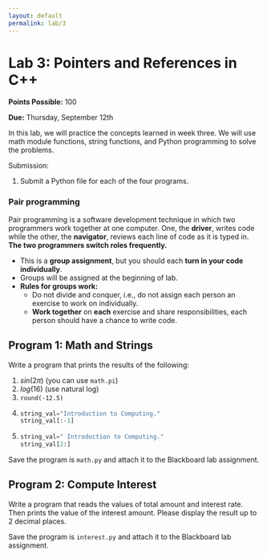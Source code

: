 ```yaml
---
layout: default
permalink: lab/3
---
```


# Lab 3: Pointers and References in C++

__Points Possible:__ 100

__Due:__ Thursday, September 12th 

In this lab, we will practice the concepts learned in week three. We will use math module functions, string functions, and Python programming to solve the problems.

Submission:
1.	Submit a Python file for each of the four programs.

### Pair programming

Pair programming is a software development technique in which two programmers work together at one computer. One, the **driver**, writes code while the other, the **navigator**, reviews each line of code as it is typed in. **The two programmers switch roles frequently.**

* This is a **group assignment**, but you should each **turn in your code individually**. 
* Groups will be assigned at the beginning of lab.
* **Rules for groups work:**
    * Do not divide and conquer, i.e., do not assign each person an exercise to work on individually.
    * **Work together** on **each** exercise and share responsibilities, each person should have a chance to write code.


## Program 1: Math and Strings


Write a program that prints the results of the following:

1.	$sin(2 \pi)$				(you can use `math.pi`)
2.	$log(16)$				(use natural log)
3.	`round(-12.5)`
4.	
   ```python
   string_val="Introduction to Computing."
   string_val[:-1]
   ```
5.	
   ```python
   string_val=" Introduction to Computing."
   string_val[2:]
   ```

Save the program is `math.py` and attach it to the Blackboard lab assignment. 


## Program 2: Compute Interest

Write a program that reads the values of total amount and interest rate. Then prints the value of the interest amount. Please display the result up to 2 decimal places.



Save the program is `interest.py` and attach it to the Blackboard lab assignment. 